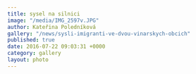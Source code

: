 ```yaml
---
title: sysel na silnici
image: "/media/IMG_2597v.JPG"
author: Kateřina Poledníková
gallery: "/news/sysli-imigranti-ve-dvou-vinarskych-obcich"
published: true
date: 2016-07-22 09:03:31 +0000
category: gallery
layout: photo
---
```

